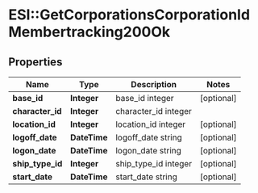 # ESI::GetCorporationsCorporationIdMembertracking200Ok

## Properties
Name | Type | Description | Notes
------------ | ------------- | ------------- | -------------
**base_id** | **Integer** | base_id integer | [optional] 
**character_id** | **Integer** | character_id integer | 
**location_id** | **Integer** | location_id integer | [optional] 
**logoff_date** | **DateTime** | logoff_date string | [optional] 
**logon_date** | **DateTime** | logon_date string | [optional] 
**ship_type_id** | **Integer** | ship_type_id integer | [optional] 
**start_date** | **DateTime** | start_date string | [optional] 

